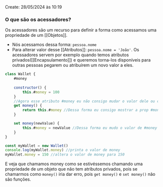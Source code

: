 Create: 28/05/2024 às 10:19

### **O que são os acessadores?**

Os acessadores são um recurso para definir a forma como acessamos uma propriedade de um [[Objetos]]. 
- Nós acessamos dessa forma: `pessoa.nome`
- Para alterar valor desse [[Atributos]]: `pessoa.nome = 'João'`.
Os acessadores servem por exemplo quando temos atributos privados([[Encapsulamento]]) e queremos torna-los disponíveis para outras pessoas pegarem ou atribuírem um novo valor a eles.
``` JavaScript
class Wallet {
	#money
	
	constructor() {
		this.#money = 100
	}
	//Agora esse atributo #money eu não consigo mudar o valor dele ou chamar ele no aqv main.
	get money() {
		return this.#money //Dessa forma eu consigo mostrar a prop #money
	}

	set money(newValue) {
		this.#money = newValue //Dessa forma eu mudo o valor de #money
	}
}

const myWallet = new Wallet()
console.log(myWallet.money) //printa o valor de money
myWallet.money = 150 //altera o valor de money para 150
```

E veja que chamamos money como se estivéssemos chamando uma propriedade de um objeto que não tem atributos privados, pois se chamarmos como `money()` iria dar erro, pois `get money()` e `set money()` não são funções.